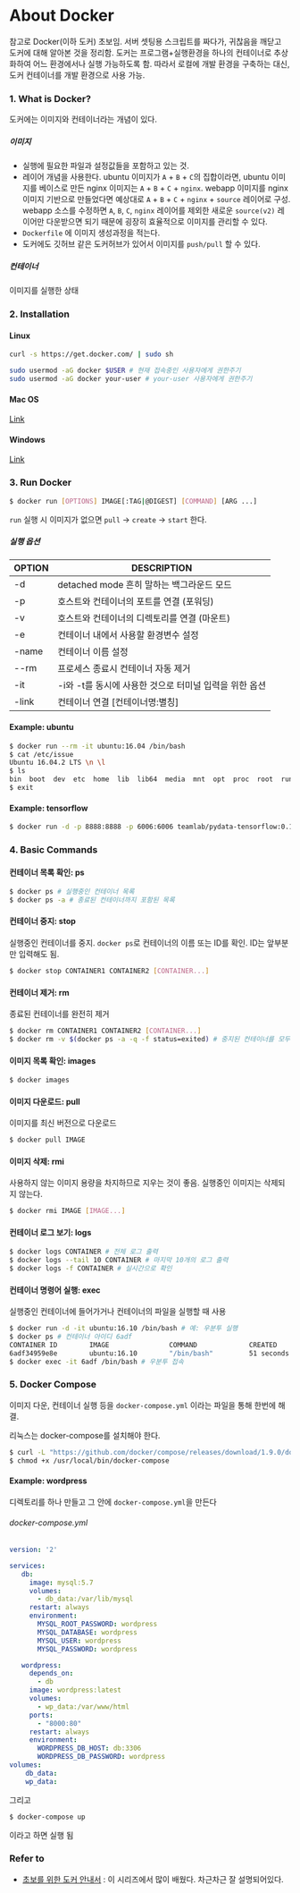 # About Docker

참고로 Docker(이하 도커) 초보임. 서버 셋팅용 스크립트를 짜다가, 귀찮음을 깨닫고 도커에 대해 알아본 것을 정리함. 도커는 프로그램+실행환경을 하나의 컨테이너로 추상화하여 어느 환경에서나 실행 가능하도록 함. 따라서 로컬에 개발 환경을 구축하는 대신, 도커 컨테이너를 개발 환경으로 사용 가능.



### 1. What is Docker?

도커에는 이미지와 컨테이너라는 개념이 있다. 

##### 이미지

- 실행에 필요한 파일과 설정값들을 포함하고 있는 것. 
- 레이어 개념을 사용한다. ubuntu 이미지가 `A` + `B` + `C`의 집합이라면, ubuntu 이미지를 베이스로 만든 nginx 이미지는 `A` + `B` + `C` + `nginx`. webapp 이미지를 nginx 이미지 기반으로 만들었다면 예상대로 `A` + `B` + `C` + `nginx` + `source` 레이어로 구성. webapp 소스를 수정하면 `A`, `B`, `C`, `nginx` 레이어를 제외한 새로운 `source(v2)` 레이어만 다운받으면 되기 때문에 굉장히 효율적으로 이미지를 관리할 수 있다.
- `Dockerfile` 에 이미지 생성과정을 적는다.
- 도커에도 깃허브 같은 도커허브가 있어서 이미지를 `push/pull` 할 수 있다.

##### 컨테이너

이미지를 실행한 상태



### 2. Installation

#### Linux

```bash
curl -s https://get.docker.com/ | sudo sh

sudo usermod -aG docker $USER # 현재 접속중인 사용자에게 권한주기
sudo usermod -aG docker your-user # your-user 사용자에게 권한주기
```

#### Mac OS

[Link](https://docs.docker.com/docker-for-mac/install/#download-docker-for-mac)

#### Windows

[Link](https://docs.docker.com/docker-for-windows/install/)



### 3. Run Docker

```bash
$ docker run [OPTIONS] IMAGE[:TAG|@DIGEST] [COMMAND] [ARG ...]
```

`run` 실행 시 이미지가 없으면 `pull` -> `create` -> `start` 한다.

##### 실행 옵션

| OPTION | DESCRIPTION                       |
| ------ | --------------------------------- |
| -d     | detached mode 흔히 말하는 백그라운드 모드     |
| -p     | 호스트와 컨테이너의 포트를 연결 (포워딩)           |
| -v     | 호스트와 컨테이너의 디렉토리를 연결 (마운트)         |
| -e     | 컨테이너 내에서 사용할 환경변수 설정              |
| -name  | 컨테이너 이름 설정                        |
| --rm   | 프로세스 종료시 컨테이너 자동 제거               |
| -it    | -i와 -t를 동시에 사용한 것으로 터미널 입력을 위한 옵션 |
| -link  | 컨테이너 연결 [컨테이너명:별칭]                |



#### Example: ubuntu

```bash
$ docker run --rm -it ubuntu:16.04 /bin/bash
$ cat /etc/issue
Ubuntu 16.04.2 LTS \n \l
$ ls
bin  boot  dev  etc  home  lib  lib64  media  mnt  opt  proc  root  run  sbin  srv  sys  tmp  usr  var
$ exit
```



#### Example: tensorflow

```bash
$ docker run -d -p 8888:8888 -p 6006:6006 teamlab/pydata-tensorflow:0.1
```



### 4. Basic Commands

#### 컨테이너 목록 확인: ps

```bash
$ docker ps # 실행중인 컨테이너 목록
$ docker ps -a # 종료된 컨테이너까지 포함된 목록
```



#### 컨테이너 중지: stop

실행중인 컨테이너를 중지. `docker ps`로 컨테이너의 이름 또는 ID를 확인. ID는 앞부분만 입력해도 됨.

```bash
$ docker stop CONTAINER1 CONTAINER2 [CONTAINER...]
```



#### 컨테이너 제거: rm

종료된 컨테이너를 완전히 제거

```bash
$ docker rm CONTAINER1 CONTAINER2 [CONTAINER...]
$ docker rm -v $(docker ps -a -q -f status=exited) # 중지된 컨테이너를 모두 삭제
```



#### 이미지 목록 확인: images

```bash
$ docker images
```



#### 이미지 다운로드: pull

이미지를 최신 버전으로 다운로드

```bash
$ docker pull IMAGE
```



#### 이미지 삭제: rmi

사용하지 않는 이미지 용량을 차지하므로 지우는 것이 좋음. 실행중인 이미지는 삭제되지 않는다.

```bash
$ docker rmi IMAGE [IMAGE...]
```



#### 컨테이너 로그 보기: logs

```bash
$ docker logs CONTAINER # 전체 로그 출력
$ docker logs --tail 10 CONTAINER # 마지막 10개의 로그 출력
$ docker logs -f CONTAINER # 실시간으로 확인
```



#### 컨테이너 명령어 실행: exec

실행중인 컨테이너에 들어가거나 컨테이너의 파일을 실행할 때 사용

```bash
$ docker run -d -it ubuntu:16.10 /bin/bash # 예: 우분투 실행
$ docker ps # 컨테이너 아이디 6adf
CONTAINER ID        IMAGE               COMMAND             CREATED             STATUS              PORTS               NAMES
6adf34959e8e        ubuntu:16.10        "/bin/bash"         51 seconds ago      Up 50 seconds                           quirky_kowalevski
$ docker exec -it 6adf /bin/bash # 우분투 접속
```



### 5. Docker Compose

이미지 다운, 컨테이너 실행 등을 `docker-compose.yml` 이라는 파일을 통해 한번에 해결.

리눅스는 docker-compose를 설치해야 한다.

```bash
$ curl -L "https://github.com/docker/compose/releases/download/1.9.0/docker-compose-$(uname -s)-$(uname -m)" -o /usr/local/bin/docker-compose
$ chmod +x /usr/local/bin/docker-compose
```



#### Example: wordpress

디렉토리를 하나 만들고 그 안에 `docker-compose.yml`을 만든다

###### docker-compose.yml

```yaml
version: '2'

services:
   db:
     image: mysql:5.7
     volumes:
       - db_data:/var/lib/mysql
     restart: always
     environment:
       MYSQL_ROOT_PASSWORD: wordpress
       MYSQL_DATABASE: wordpress
       MYSQL_USER: wordpress
       MYSQL_PASSWORD: wordpress

   wordpress:
     depends_on:
       - db
     image: wordpress:latest
     volumes:
       - wp_data:/var/www/html
     ports:
       - "8000:80"
     restart: always
     environment:
       WORDPRESS_DB_HOST: db:3306
       WORDPRESS_DB_PASSWORD: wordpress
volumes:
    db_data:
    wp_data:
```

그리고 

```bash
$ docker-compose up
```

이라고 하면 실행 됨





### Refer to

- [초보를 위한 도커 안내서](https://subicura.com/2017/01/19/docker-guide-for-beginners-1.html) : 이 시리즈에서 많이 배웠다. 차근차근 잘 설명되어있다.